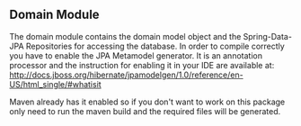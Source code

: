 Domain Module
-------------

The domain module contains the domain model object and the Spring-Data-JPA Repositories for accessing the database.  In order to
compile correctly you have to enable the JPA Metamodel generator.  It is an annotation processor and the instruction for enabling 
it in your IDE are available at: http://docs.jboss.org/hibernate/jpamodelgen/1.0/reference/en-US/html_single/#whatisit

Maven already has it enabled so if you don't want to work on this package only need to run the maven build and the 
required files will be generated.  

